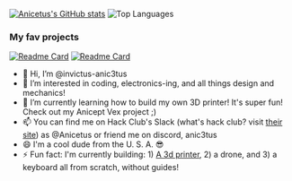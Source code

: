 [![Anicetus's GitHub stats](https://github-readme-stats.vercel.app/api?username=invictus-anic3tus)](https://anicetus.dev)
![Top Languages](https://github-readme-stats.vercel.app/api/top-langs/?username=invictus-anic3tus&layout=compact&theme=tokyonight&langs_count=8)

### My fav projects

[![Readme Card](https://github-readme-stats.vercel.app/api/pin/?username=invictus-anic3tus&repo=anicept-vex)](https://github.com/invictus-anic3tus/anicept-vex)
[![Readme Card](https://github-readme-stats.vercel.app/api/pin/?username=invictus-anic3tus&repo=v4)](https://github.com/invictus-anic3tus/v4)

- 👋 Hi, I’m @invictus-anic3tus
- 👀 I’m interested in coding, electronics-ing, and all things design and mechanics!
- 🌱 I’m currently learning how to build my own 3D printer! It's super fun! Check out my Anicept Vex project ;)
- 📫 You can find me on Hack Club's Slack (what's hack club? visit [their site](https://hack.club)) as @Anicetus or friend me on discord, anic3tus
- 😄 I'm a cool dude from the U. S. A. 😎
- ⚡ Fun fact: I'm currently building: 1) [A 3d printer](https://github.com/invictus-anic3tus/anicept-vex), 2) a drone, and 3) a keyboard all from scratch, without guides!

<!---
invictus-anic3tus/invictus-anic3tus is a ✨ special ✨ repository because its `README.md` (this file) appears on your GitHub profile.
You can click the Preview link to take a look at your changes.
--->
